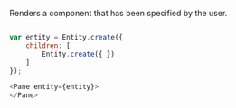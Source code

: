 Renders a component that has been specified by the user.

```javascript

var entity = Entity.create({
    children: [
        Entity.create({ })
    ]
});

<Pane entity={entity}>
</Pane>
```
